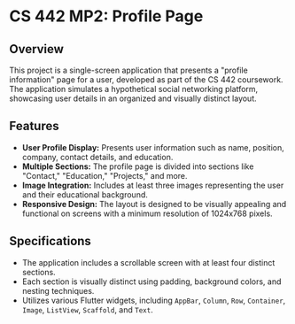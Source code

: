 # CS 442 MP2: Profile Page

## Overview

This project is a single-screen application that presents a "profile information" page for a user, developed as part of the CS 442 coursework. The application simulates a hypothetical social networking platform, showcasing user details in an organized and visually distinct layout. 

## Features

- **User Profile Display:** Presents user information such as name, position, company, contact details, and education.
- **Multiple Sections:** The profile page is divided into sections like "Contact," "Education," "Projects," and more.
- **Image Integration:** Includes at least three images representing the user and their educational background.
- **Responsive Design:** The layout is designed to be visually appealing and functional on screens with a minimum resolution of 1024x768 pixels.

## Specifications

- The application includes a scrollable screen with at least four distinct sections.
- Each section is visually distinct using padding, background colors, and nesting techniques.
- Utilizes various Flutter widgets, including `AppBar`, `Column`, `Row`, `Container`, `Image`, `ListView`, `Scaffold`, and `Text`.

